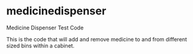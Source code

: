 # medicinedispenser
Medicine Dispenser Test Code

This is the code that will add and remove medicine to and from different sized bins within a cabinet.
